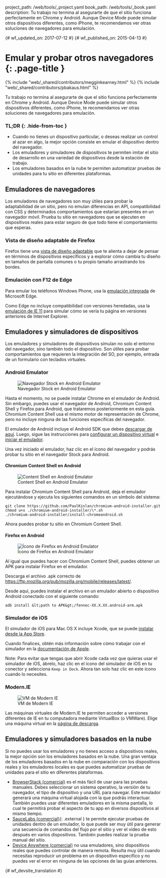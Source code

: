 project_path: /web/tools/_project.yaml
book_path: /web/tools/_book.yaml
description: Tu trabajo no termina al asegurarte de que el sitio funciona perfectamente en Chrome y Android. Aunque Device Mode puede simular otros dispositivos diferentes, como iPhone, te recomendamos ver otras soluciones de navegadores para emulación.

{# wf_updated_on: 2017-07-12 #}
{# wf_published_on: 2015-04-13 #}

# Emular y probar otros navegadores {: .page-title }

{% include "web/_shared/contributors/megginkearney.html" %}
{% include "web/_shared/contributors/pbakaus.html" %}

Tu trabajo no termina al asegurarte de que el sitio funciona perfectamente en Chrome y Android. Aunque Device Mode puede simular otros dispositivos diferentes, como iPhone, te recomendamos ver otras soluciones de navegadores para emulación.


### TL;DR {: .hide-from-toc }
- Cuando no tienes un dispositivo particular, o deseas realizar un control al azar en algo, la mejor opción consiste en emular el dispositivo dentro del navegador.
- Los emuladores y simuladores de dispositivos te permiten imitar el sitio de desarrollo en una variedad de dispositivos desde la estación de trabajo.
- Los emuladores basados en la nube te permiten automatizar pruebas de unidades para tu sitio en diferentes plataformas.


## Emuladores de navegadores

Los emuladores de navegadores son muy útiles para probar la adaptabilidad de un sitio, pero no
emulan diferencias en API, compatibilidad con CSS y determinados comportamientos que estarían presentes
en un navegador móvil. Prueba tu sitio en navegadores que se ejecuten en dispositivos reales para estar
seguro de que todo tiene el comportamiento que esperas.

### Vista de diseño adaptable de Firefox

Firefox tiene una [vista de diseño adaptable](https://developer.mozilla.org/en-US/docs/Tools/Responsive_Design_View)
que te alienta a dejar de pensar en términos de dispositivos específicos y a
explorar cómo cambia tu diseño en tamaños de pantalla comunes o tu propio tamaño
arrastrando los bordes.

### Emulación con F12 de Edge

Para emular los teléfonos Windows Phone, usa la [emulación integrada](https://dev.modern.ie/platform/documentation/f12-devtools-guide/emulation/) de Microsoft Edge.

Como Edge no incluye compatibilidad con versiones heredadas, usa la [emulación de IE 11](https://msdn.microsoft.com/en-us/library/dn255001(v=vs.85).aspx) para simular cómo se vería tu página en versiones anteriores de Internet Explorer.

## Emuladores y simuladores de dispositivos

Los emuladores y simuladores de dispositivos simulan no solo el entorno del navegador, sino también todo el dispositivo. Son útiles para probar comportamientos que requieren la integración del SO, por ejemplo, entrada de un formulario con teclados virtuales.

### Android Emulator

<figure class="attempt-right">
  <img src="imgs/android-emulator-stock-browser.png" alt="Navegador Stock en Android Emulator">
  <figcaption>Navegador Stock en Android Emulator</figcaption>
</figure>

Hasta el momento, no se puede instalar Chrome en el emulador de Android. Sin embargo, puedes usar el navegador de Android, Chromium Content Shell y Firefox para Android, que trataremos posteriormente en esta guía. Chromium Content Shell usa el mismo motor de representación de Chrome, pero no incluye ninguna de las funciones específicas del navegador.

El emulador de Android incluye el Android SDK que debes <a href="http://developer.android.com/sdk/installing/studio.html">descargar de
aquí</a>. Luego, sigue las instrucciones para <a href="http://developer.android.com/tools/devices/managing-avds.html">configurar un dispositivo virtual</a> e <a href="http://developer.android.com/tools/devices/emulator.html">iniciar el emulador</a>.

Una vez iniciado el emulador, haz clic en el ícono del navegador y podrás probar tu sitio en el navegador Stock para Android.

#### Chromium Content Shell en Android

<figure class="attempt-right">
  <img src="imgs/android-avd-contentshell.png" alt="Content Shell en Android Emulator">
  <figcaption>Content Shell en Android Emulator</figcaption>
</figure>

Para instalar Chromium Content Shell para Android, deja el emulador ejecutándose
y ejecuta los siguientes comandos en un símbolo del sistema:

    git clone https://github.com/PaulKinlan/chromium-android-installer.git
    chmod u+x ./chromium-android-installer/\*.sh
    ./chromium-android-installer/install-chromeandroid.sh

Ahora puedes probar tu sitio en Chromium Content Shell.


#### Firefox en Android

<figure class="attempt-right">
  <img src="imgs/ff-on-android-emulator.png" alt="Ícono de Firefox en Android Emulator">
  <figcaption>Ícono de Firefox en Android Emulator</figcaption>
</figure>

Al igual que puedes hacer con Chromium Content Shell, puedes obtener un APK para instalar Firefox en el emulador.

Descarga el archivo .apk correcto de <a href="https://ftp.mozilla.org/pub/mozilla.org/mobile/releases/latest/">https://ftp.mozilla.org/pub/mozilla.org/mobile/releases/latest/</a>.

Desde aquí, puedes instalar el archivo en un emulador abierto o dispositivo Android conectado con el siguiente comando:

    adb install &lt;path to APK&gt;/fennec-XX.X.XX.android-arm.apk


### Simulador de iOS

El simulador de iOS para Mac OS X incluye Xcode, que se puede [instalar desde la
App Store](https://itunes.apple.com/us/app/xcode/id497799835?ls=1&mt=12).

Cuando finalices, obtén más información sobre cómo trabajar con el simulador en la [documentación de Apple](https://developer.apple.com/library/prerelease/ios/documentation/IDEs/Conceptual/iOS_Simulator_Guide/Introduction/Introduction.html).

Note: Para evitar que tengas que abrir Xcode cada vez que quieras usar el simulador de iOS, ábrelo, haz clic en el ícono del simulador de iOS en tu conector y selecciona `Keep in Dock`. Ahora tan solo haz clic en este ícono cuando lo necesites.

### Modern.IE

<figure class="attempt-right">
  <img src="imgs/modern-ie-simulator.png" alt="VM de Modern IE">
  <figcaption>VM de Modern IE</figcaption>
</figure>

Las máquinas virtuales de Modern.IE te permiten acceder a versiones diferentes de IE en tu computadora mediante VirtualBox (o VMWare). Elige una máquina virtual en la <a href="https://modern.ie/en-us/virtualization-tools#downloads">página de descarga</a>.


## Emuladores y simuladores basados en la nube

Si no puedes usar los emuladores y no tienes acceso a dispositivos reales, la mejor opción son los emuladores basados en la nube. Una gran ventaja de los emuladores basados en la nube en comparación con los dispositivos reales y los emuladores locales es que puedes automatizar pruebas de unidades para el sitio en diferentes plataformas.

* [BrowserStack (comercial)](https://www.browserstack.com/automate) es el más fácil de usar para las pruebas manuales. Debes seleccionar un sistema operativo, la versión de tu navegador, el tipo de dispositivo y una URL para navegar. Este emulador generará una máquina virtual alojada con la que podrás interactuar. También puedes usar diferentes emuladores en la misma pantalla, lo cual te permitirá probar el aspecto de tu app en diversos dispositivos al mismo tiempo.
* [SauceLabs (comercial)](https://saucelabs.com/){: .external } te permite ejecutar pruebas de unidades dentro de un emulador, lo que puede ser muy útil para generar una secuencia de comandos del flujo por el sitio y ver el video de esto después en varios dispositivos. También puedes realizar la prueba manual del sitio.
* [Device Anywhere (comercial)](http://www.keynote.com/solutions/testing/mobile-testing) no
usa emuladores, sino dispositivos reales que puedes controlar de manera remota. Resulta muy útil cuando necesitas reproducir un problema en un dispositivo específico y no puedes ver el error en ninguna de las opciones de las guías anteriores.





{# wf_devsite_translation #}

